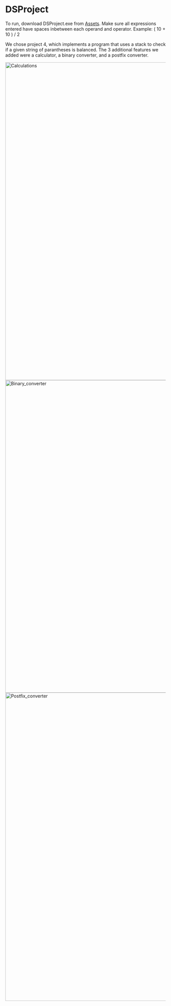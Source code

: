 # DSProject

To run, download DSProject.exe from [Assets](https://github.com/lisal00/DSProject/releases/tag/billy).
Make sure all expressions entered have spaces inbetween each operand and operator. Example: ( 10 + 10 ) / 2

We chose project 4, which implements a program that uses a stack to check if a given string of parantheses is balanced. The 3 additional features we added were a calculator, a binary converter, and a postfix converter. 

<img width="997" alt="Calculations" src="https://github.com/lisal00/DSProject/assets/71297716/70caf09b-7986-4187-a7fb-57fa056af922">
<img width="980" alt="Binary_converter" src="https://github.com/lisal00/DSProject/assets/71297716/6d4ea724-9de3-4e4e-bae1-f488a8b4b761">
<img width="967" alt="Postfix_converter" src="https://github.com/lisal00/DSProject/assets/71297716/8da713b5-b0c4-4ca9-bb7c-7e3df6dabf29">
